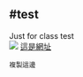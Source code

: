 #test
---
Just for class test <br>
![](https://nextgen.group/hubfs/github_PNG65.png)
[這是網址](https://github.com/ChadLinTW/0215test/new/main?filename=README.md)
```
複製這邊
```
